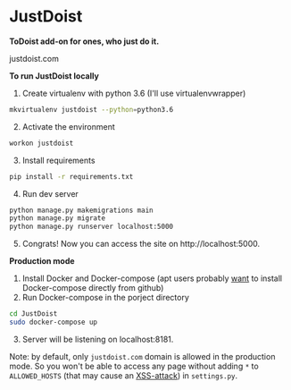 # JustDoist
**ToDoist add-on for ones, who just do it.**  

justdoist.com 

**To run JustDoist locally**
1. Create virtualenv with python 3.6 (I'll use virtualenvwrapper)
```bash
mkvirtualenv justdoist --python=python3.6
```
2. Activate the environment
```bash
workon justdoist
```
3. Install requirements
```bash
pip install -r requirements.txt
```
4. Run dev server
```bash
python manage.py makemigrations main
python manage.py migrate
python manage.py runserver localhost:5000
```
5. Congrats! Now you can access the site on http://localhost:5000.


**Production mode**  
1. Install Docker and Docker-compose (apt users probably [want](https://stackoverflow.com/questions/42139982/version-in-docker-compose-yml-is-unsupported-you-might-be-seeing-this-error) to install Docker-compose directly from github)
2. Run Docker-compose in the porject directory
```bash 
cd JustDoist
sudo docker-compose up
```
3. Server will be listening on localhost:8181.

Note: by default, only `justdoist.com` domain is allowed in the production mode. 
So you won't be able to access any page without adding `*` 
 to `ALLOWED_HOSTS` (that may cause an [XSS-attack](https://en.wikipedia.org/wiki/Cross-site_scripting))
 in `settings.py`. 
